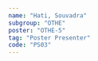 ```yaml
---
name: "Hati, Souvadra"
subgroup: "OTHE"
poster: "OTHE-5"
tag: "Poster Presenter"
code: "PS03"
---
```

